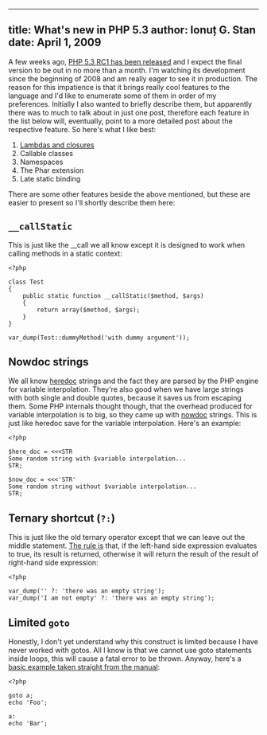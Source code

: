 ----------------------------
title: What's new in PHP 5.3
author: Ionuț G. Stan
date: April 1, 2009
----------------------------


A few weeks ago, [PHP 5.3 RC1 has been released][1] and I expect the final version
to be out in no more than a month. I'm watching its development since the beginning
of 2008 and am really eager to see it in production. The reason for this impatience
is that it brings really cool features to the language and I'd like to enumerate
some of them in order of my preferences. Initially I also wanted to briefly describe
them, but apparently there was to much to talk about in just one post, therefore
each feature in the list below will, eventually, point to a more detailed post
about the respective feature. So here's what I like best:


 1. [Lambdas and closures][2]
 2. Callable classes
 3. Namespaces
 4. The Phar extension
 5. Late static binding

There are some other features beside the above mentioned, but these are easier to
present so I'll shortly describe them here:


`__callStatic`
--------------

This is just like the __call we all know except it is designed to work when calling
methods in a static context:

~~~ {.php}
<?php

class Test
{
    public static function __callStatic($method, $args)
    {
        return array($method, $args);
    }
}

var_dump(Test::dummyMethod('with dummy argument'));
~~~


Nowdoc strings
--------------
We all know [heredoc][3] strings and the fact they are parsed by the PHP engine
for variable interpolation. They're also good when we have large strings with
both single and double quotes, because it saves us from escaping them. Some PHP
internals thought though, that the overhead produced for variable interpolation
is to big, so they came up with [nowdoc][4] strings. This is just like heredoc
save for the variable interpolation. Here's an example:

~~~ {.php}
<?php

$here_doc = <<<STR
Some random string with $variable interpolation...
STR;

$now_doc = <<<'STR'
Some random string without $variable interpolation...
STR;
~~~


Ternary shortcut (`?:`)
-----------------------
This is just like the old ternary operator except that we can leave out the middle
statement. [The rule is][5] that, if the left-hand side expression evaluates to
true, its result is returned, otherwise it will return the result of the result
of right-hand side expression:

~~~ {.php}
<?php

var_dump('' ?: 'there was an empty string');
var_dump('I am not empty' ?: 'there was an empty string');
~~~


Limited `goto`
--------------
Honestly, I don't yet understand why this construct is limited because I have never
worked with gotos. All I know is that we cannot use goto statements inside loops,
this will cause a fatal error to be thrown. Anyway, here's a [basic example taken
straight from the manual][6]:

~~~ {.php}
<?php

goto a;
echo 'Foo';

a:
echo 'Bar';
~~~


[1]: http://www.php.net/archive/2009.php#id2009-03-24-1
[2]: /posts/2009-04-03-lambdas-and-closures-in-php-5.3.html
[3]: http://www.php.net/manual/en/language.types.string.php#language.types.string.syntax.heredoc
[4]: http://www.php.net/manual/en/language.types.string.php#language.types.string.syntax.nowdoc
[5]: http://php.net/ternary#language.operators.comparison.ternary
[6]: http://www.php.net/manual/en/control-structures.goto.php
